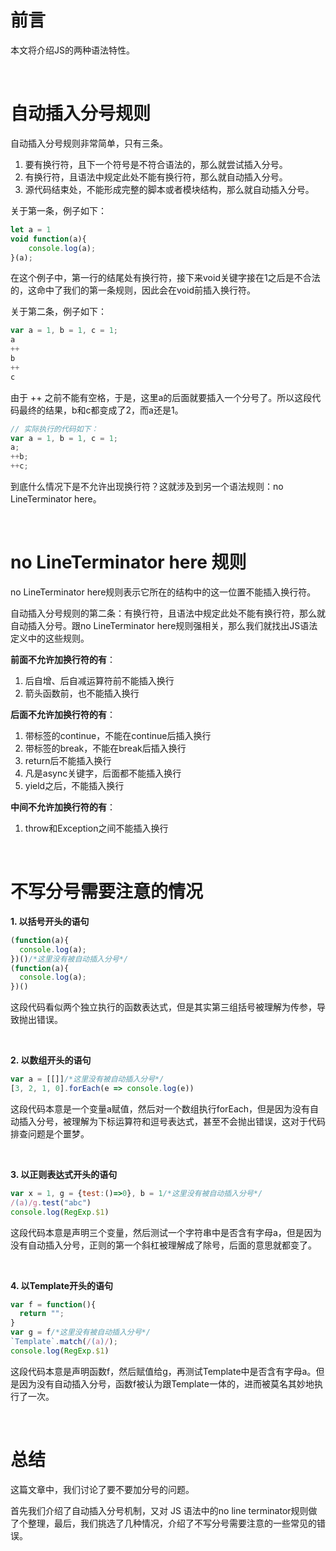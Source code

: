# 前言

本文将介绍JS的两种语法特性。

<br/>

# 自动插入分号规则

自动插入分号规则非常简单，只有三条。

1. 要有换行符，且下一个符号是不符合语法的，那么就尝试插入分号。
2. 有换行符，且语法中规定此处不能有换行符，那么就自动插入分号。
3. 源代码结束处，不能形成完整的脚本或者模块结构，那么就自动插入分号。

关于第一条，例子如下：

```js
let a = 1
void function(a){
    console.log(a);
}(a);
```

在这个例子中，第一行的结尾处有换行符，接下来void关键字接在1之后是不合法的，这命中了我们的第一条规则，因此会在void前插入换行符。


关于第二条，例子如下：

```js
var a = 1, b = 1, c = 1;
a
++
b
++
c
```

由于 ++ 之前不能有空格，于是，这里a的后面就要插入一个分号了。所以这段代码最终的结果，b和c都变成了2，而a还是1。

```js
// 实际执行的代码如下：
var a = 1, b = 1, c = 1;
a;
++b;
++c;
```

到底什么情况下是不允许出现换行符？这就涉及到另一个语法规则：no LineTerminator here。

<br/>

# no LineTerminator here 规则

no LineTerminator here规则表示它所在的结构中的这一位置不能插入换行符。

自动插入分号规则的第二条：有换行符，且语法中规定此处不能有换行符，那么就自动插入分号。跟no LineTerminator here规则强相关，那么我们就找出JS语法定义中的这些规则。

**前面不允许加换行符的有**：

1. 后自增、后自减运算符前不能插入换行
2. 箭头函数前，也不能插入换行

**后面不允许加换行符的有**：

1. 带标签的continue，不能在continue后插入换行
2. 带标签的break，不能在break后插入换行
3. return后不能插入换行
4. 凡是async关键字，后面都不能插入换行
5. yield之后，不能插入换行

**中间不允许加换行符的有**：

1. throw和Exception之间不能插入换行

<br/>

# 不写分号需要注意的情况

**1. 以括号开头的语句**

```js
(function(a){
  console.log(a);
})()/*这里没有被自动插入分号*/
(function(a){
  console.log(a);
})()

```

这段代码看似两个独立执行的函数表达式，但是其实第三组括号被理解为传参，导致抛出错误。

<br/>

**2. 以数组开头的语句**

```js
var a = [[]]/*这里没有被自动插入分号*/
[3, 2, 1, 0].forEach(e => console.log(e))
```

这段代码本意是一个变量a赋值，然后对一个数组执行forEach，但是因为没有自动插入分号，被理解为下标运算符和逗号表达式，甚至不会抛出错误，这对于代码排查问题是个噩梦。

<br/>

**3. 以正则表达式开头的语句**

```js
var x = 1, g = {test:()=>0}, b = 1/*这里没有被自动插入分号*/
/(a)/g.test("abc")
console.log(RegExp.$1)
```

这段代码本意是声明三个变量，然后测试一个字符串中是否含有字母a，但是因为没有自动插入分号，正则的第一个斜杠被理解成了除号，后面的意思就都变了。

<br/>

**4. 以Template开头的语句**

```js
var f = function(){
  return "";
}
var g = f/*这里没有被自动插入分号*/
`Template`.match(/(a)/);
console.log(RegExp.$1)

```

这段代码本意是声明函数f，然后赋值给g，再测试Template中是否含有字母a。但是因为没有自动插入分号，函数f被认为跟Template一体的，进而被莫名其妙地执行了一次。


<br/>

# 总结

这篇文章中，我们讨论了要不要加分号的问题。

首先我们介绍了自动插入分号机制，又对 JS 语法中的no line terminator规则做了个整理，最后，我们挑选了几种情况，介绍了不写分号需要注意的一些常见的错误。